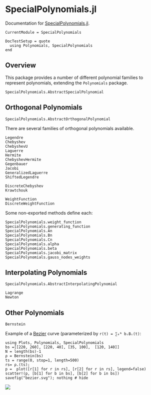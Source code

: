 # SpecialPolynomials.jl

Documentation for [SpecialPolynomials.jl](https://github.com/jverzani/SpecialPolynomials.jl).



```@meta
CurrentModule = SpecialPolynomials
```


```@meta
DocTestSetup = quote
  using Polynomials, SpecialPolynomials
end
```

## Overview

This package provides a number of different polynomial families to
represent polynomials, extending the `Polynomials` package.

```@docs
SpecialPolynomials.AbstractSpecialPolynomial
```

## Orthogonal Polynomials

```@docs
SpecialPolynomials.AbstractOrthogonalPolynomial
```

There are  several families of orthogonal polynomials available.

```@docs
Legendre
Chebyshev
ChebyshevU
Laguerre
Hermite
ChebyshevHermite
Gegenbauer
Jacobi
GeneralizedLaguerre
ShiftedLegendre
```

```@docs
DiscreteChebyshev
Krawtchouk
```

```@docs
WeightFunction
DiscreteWeightFunction
```

Some  non-exported methods define each:

```@docs
SpecialPolynomials.weight_function
SpecialPolynomials.generating_function
SpecialPolynomials.An
SpecialPolynomials.Bn
SpecialPolynomials.Cn
SpecialPolynomials.alpha
SpecialPolynomials.beta
SpecialPolynomials.jacobi_matrix
SpecialPolynomials.gauss_nodes_weights
```


## Interpolating Polynomials

```@docs
SpecialPolynomials.AbstractInterpolatingPolynomial
```

```@docs
Lagrange
Newton
```

## Other Polynomials

```@docs
Bernstein
```

Example of a [Bezier](https://pomax.github.io/bezierinfo/) curve  (parameterized by `r(t) = ∑₀ᴺ bᵢBᵢ(t)`:


```@example
using Plots, Polynomials, SpecialPolynomials
bs =[[220, 260], [220, 40], [35, 100],  [120, 140]]
N = length(bs)-1
ρ = Bernstein(bs) 
ts = range(0, stop=1, length=500)
rs= ρ.(ts);
p =  plot([r[1] for r in rs], [r[2] for r in rs], legend=false)
scatter!(p, [b[1] for b in bs], [b[2] for b in bs])
savefig("bezier.svg"); nothing # hide
```

![](bezier.svg)


